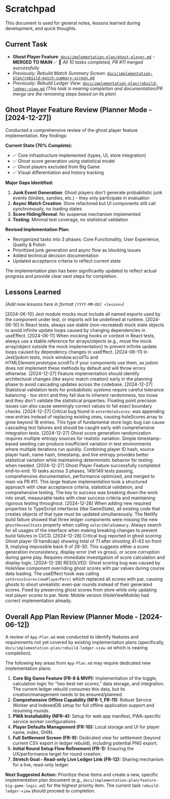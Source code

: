 # Scratchpad

This document is used for general notes, lessons learned during development, and quick thoughts.

## Current Task

* **Ghost Player Feature**: [`docs/implementation-plan/ghost-player.md`](implementation-plan/ghost-player.md) - **MERGED TO MAIN** ✅ 🎉 *All 10 tasks completed, PR #11 merged successfully*
* *Previously: Rebuild Match Summary Screen*: [`docs/implementation-plan/rebuild-match-summary-screen.md`](implementation-plan/rebuild-match-summary-screen.md)
* *Previously: Rebuild Ledger View*: [`docs/implementation-plan/rebuild-ledger-view.md`](implementation-plan/rebuild-ledger-view.md) *(This task is nearing completion and documentation/PR merge are the remaining steps based on its plan)*

## Ghost Player Feature Review (Planner Mode - [2024-12-27])

Conducted a comprehensive review of the ghost player feature implementation. Key findings:

**Current State (70% Complete):**
- ✅ Core infrastructure implemented (types, UI, store integration)
- ✅ Ghost score generation using statistical model
- ✅ Ghost players excluded from Big Game
- ✅ Visual differentiation and history tracking

**Major Gaps Identified:**
1. **Junk Event Generation**: Ghost players don't generate probabilistic junk events (birdies, sandies, etc.) - they only participate in evaluation
2. **Async Match Creation**: Store refactored but UI components still call synchronously, no loading states
3. **Score Hiding/Reveal**: No suspense mechanism implemented
4. **Testing**: Minimal test coverage, no statistical validation

**Revised Implementation Plan:**
- Reorganized tasks into 3 phases: Core Functionality, User Experience, Quality & Polish
- Prioritized junk generation and async flow as blocking issues
- Added technical decision documentation
- Updated acceptance criteria to reflect current state

The implementation plan has been significantly updated to reflect actual progress and provide clear next steps for completion.

## Lessons Learned

*(Add new lessons here in format `[YYYY-MM-DD] <lesson>`)*

[2024-06-10] Jest module mocks must include all named exports used by the component under test, or imports will be undefined at runtime.
[2024-06-10] In React tests, always use stable (non-recreated) mock state objects to avoid infinite update loops caused by changing dependencies in useEffect.
[2024-06-11] When mocking hooks or context in React tests, always use a stable reference for arrays/objects (e.g., move the mock array/object outside the mock implementation) to prevent infinite update loops caused by dependency changes in useEffect.
[2024-06-11] In Jest/jsdom tests, mock window.scrollTo and HTMLElement.prototype.scrollTo if your components use them, as jsdom does not implement these methods by default and will throw errors otherwise. 
[2024-12-27] Feature implementation should identify architectural changes (like async match creation) early in the planning phase to avoid cascading updates across the codebase.
[2024-12-27] Statistical validation tests for probabilistic systems require careful tolerance balancing - too strict and they fail due to inherent randomness, too loose and they don't validate the statistical properties. Floating point precision issues can also cause seemingly correct values to fail exact boundary checks.
[2024-12-27] Critical bug found in `enterHoleScores`: was appending new entries instead of replacing existing ones, causing holeScores array to grow beyond 18 entries. This type of fundamental store logic bug can cause cascading test failures and should be caught early with comprehensive integration tests.
[2024-12-27] Ghost score generation randomization requires multiple entropy sources for realistic variation. Simple timestamp-based seeding can produce insufficient variation in test environments where multiple iterations run quickly. Combining player ID hash, source player hash, name hash, timestamp, and live entropy provides better statistical variation while maintaining deterministic behavior for testing when needed.
[2024-12-27] Ghost Player Feature successfully completed end-to-end: 10 tasks across 3 phases, 149/149 tests passing, comprehensive documentation, performance optimized, and merged to main via PR #11. This large feature implementation took a structured approach with clear acceptance criteria, statistical validation, and comprehensive testing. The key to success was breaking down the work into small, measurable tasks with clear success criteria and maintaining rigorous testing throughout.
[2024-12-28] When adding new required properties to TypeScript interfaces (like GameState), all existing code that creates objects of that type must be updated simultaneously. The Netlify build failure showed that three ledger components were missing the new `ghostRevealState` property when calling `selectHoleSummary`. Always search for all usages of the interface when making breaking changes to prevent build failures in CI/CD.
[2024-12-28] Critical bug reported in ghost scoring: Ghost player (9 handicap) showing total of 71 after shooting 41-43 on front 9, implying impossible back 9 of 28-30. This suggests either a score generation inconsistency, display error (net vs gross), or score corruption during game play. Requires immediate investigation of score calculation and display logic.
[2024-12-28] RESOLVED: Ghost scoring bug was caused by HoleView component overriding ghost scores with par values during course data loading. The useEffect hook was calling `setGrossScores(newPlayerPars)` which replaced all scores with par, causing ghosts to shoot unrealistic even-par rounds instead of their generated scores. Fixed by preserving ghost scores from store while only updating real player scores to par. Note: Mobile version (HoleViewMobile) had correct implementation already.

## Overall App Plan Review (Planner Mode - [2024-06-12])

A review of `App-Plan.md` was conducted to identify features and requirements not yet covered by existing implementation plans (specifically, `docs/implementation-plan/rebuild-ledger-view.md` which is nearing completion).

The following key areas from `App-Plan.md` may require dedicated new implementation plans:

1.  **Core Big Game Feature (FR-8 & MVP):** Implementation of the toggle, calculation logic for "two best net scores," data storage, and integration. The current ledger rebuild consumes this data, but its creation/management needs to be ensured/planned.
2.  **Comprehensive Offline Capability (NFR-1, FR-11):** Robust Service Worker and IndexedDB setup for full offline application support and resuming rounds.
3.  **PWA Installability (NFR-4):** Setup for web app manifest, PWA-specific service worker configurations.
4.  **Player Defaults Management (FR-10):** Local storage and UI for player name, index, GHIN.
5.  **Full Settlement Screen (FR-9):** Dedicated view for settlement (beyond current CSV export in ledger rebuild), including potential PNG export.
6.  **Initial Round Setup Flow Refinement (FR-1):** Ensuring the UX/performance target for round creation.
7.  **Stretch Goal - Read-only Live Ledger Link (FR-12):** Sharing mechanism for a live, read-only ledger.

**Next Suggested Action:** Prioritize these items and create a new, specific implementation plan document (e.g., `docs/implementation-plan/feature-big-game-logic.md`) for the highest priority item. The current task `rebuild-ledger-view` should proceed to completion. 
